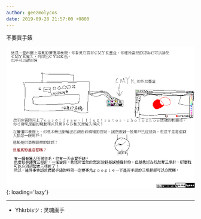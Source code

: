 ```yaml
---
author: geezmolycos
date: 2019-09-28 21:57:00 +0800
---
```


不要買手錶

![](/images/qq-zone/2019-09-28-printer.png){: loading='lazy'}

---

- Yhkrbisツ : 灵魂画手
